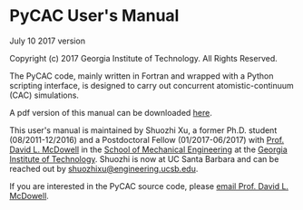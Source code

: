 # PyCAC User's Manual

July 10 2017 version

Copyright (c) 2017 Georgia Institute of Technology. All Rights Reserved.

The PyCAC code, mainly written in Fortran and wrapped with a Python scripting interface, is designed to carry out concurrent atomistic-continuum (CAC) simulations.

A pdf version of this manual can be downloaded <a href="PyCAC.pdf" target="_blank">here</a>.

This user's manual is maintained by Shuozhi Xu, a former Ph.D. student (08/2011-12/2016) and a Postdoctoral Fellow (01/2017-06/2017) with [Prof. David L. McDowell](http://www.me.gatech.edu/faculty/mcdowell) in the [School of Mechanical Engineering](http://www.me.gatech.edu) at the [Georgia Institute of Technology](www.gatech.edu). Shuozhi is now at UC Santa Barbara and can be reached out by [shuozhixu@engineering.ucsb.edu](mailto:shuozhixu@engineering.ucsb.edu).

If you are interested in the PyCAC source code, please [email Prof. David L. McDowell](mailto:david.mcdowell@me.gatech.edu).
